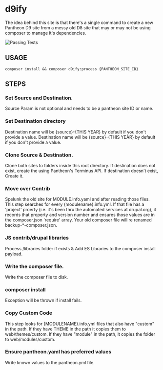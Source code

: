 # d9ify

The idea behind this site is that there's a single command to create a new Pantheon
D9 site from a messy old D8 site that may or may not be using composer to manage
it's dependencies.

![Passing Tests](https://github.com/stovak/d9ify/actions/workflows/php.yml/badge.svg)

## USAGE 

  ```composer install && composer d9ify:process {PANTHEON_SITE_ID}```

## STEPS

### Set Source and Destination.

 Source Param is not optional and needs to be
 a pantheon site ID or name.


### Set Destination directory

 Destination name will be {source}-{THIS YEAR} by default
 if you don't provide a value. Destination name will be
 {source}-{THIS YEAR} by default if you don't provide a value.


### Clone Source & Destination.

 Clone both sites to folders inside this root directory.
 If destination does not exist, create the using Pantheon's
 Terminus API. If destination doesn't exist, Create it.


### Move over Contrib

 Spelunk the old site for MODULE.info.yaml and after reading
 those files. This step searches for every {modulename}.info.yml. If that
 file has a 'project' proerty (i.e. it's been thru the automated services at
 drupal.org), it records that property and version number and ensures
 those values are in the composer.json 'require' array. Your old composer
 file will re renamed backup-*-composer.json.


### JS contrib/drupal libraries

 Process /libraries folder if exists & Add ES Libraries to the composer
 install payload.


### Write the composer file.

 Write the composer file to disk.


### composer install

 Exception will be thrown if install fails.


### Copy Custom Code

 This step looks for {MODULENAME}.info.yml files that also have "custom"
 in the path. If they have THEME in the path it copies them to web/themes/custom.
 If they have "module" in the path, it copies the folder to web/modules/custom.


### Ensure pantheon.yaml has preferred values

 Write known values to the pantheon.yml file.


